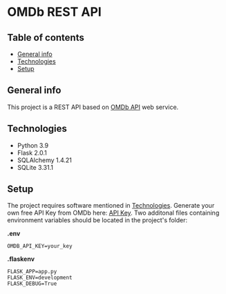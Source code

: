 # OMDb REST API

## Table of contents
* [General info](#general-info)
* [Technologies](#technologies)
* [Setup](#setup)

## General info
This project is a REST API based on [OMDb API](https://www.omdbapi.com/) web service.

## Technologies
* Python 3.9
* Flask 2.0.1
* SQLAlchemy 1.4.21
* SQLite 3.31.1

## Setup
The project requires software mentioned in [Technologies](#technologies). Generate your own free API Key from OMDb here: [API Key](http://www.omdbapi.com/apikey.aspx).
Two additonal files containing environment variables should be located in the project's folder:

**.env**
```
OMDB_API_KEY=your_key
```

**.flaskenv**
```
FLASK_APP=app.py
FLASK_ENV=development
FLASK_DEBUG=True
```

